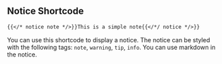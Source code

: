 ## Notice Shortcode

```md
{{</* notice note */>}}This is a simple note{{</*/ notice */>}}
```

You can use this shortcode to display a notice. The notice can be styled with the following tags: `note`, `warning`, `tip`, `info`. You can use markdown in the notice.
